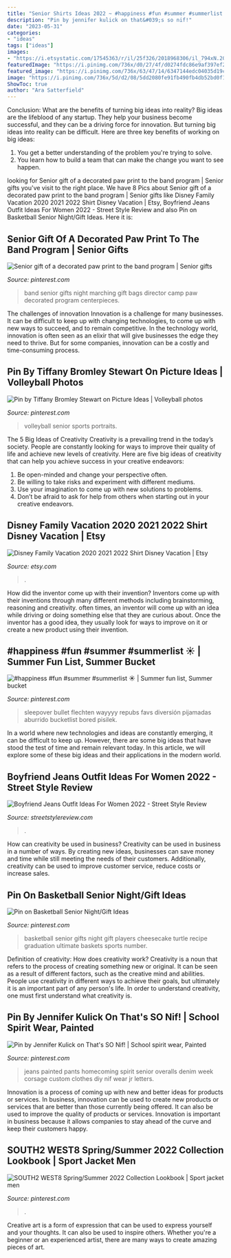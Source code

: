 ```yaml
---
title: "Senior Shirts Ideas 2022 ~ #happiness #fun #summer #summerlist ☀️"
description: "Pin by jennifer kulick on that&#039;s so nif!"
date: "2023-05-31"
categories:
- "ideas"
tags: ["ideas"]
images:
- "https://i.etsystatic.com/17545363/r/il/25f326/2018968306/il_794xN.2018968306_csiw.jpg"
featuredImage: "https://i.pinimg.com/736x/d0/27/4f/d0274fdc86e9af397ef2947d012510f7--senior-gifts-band-camp.jpg"
featured_image: "https://i.pinimg.com/736x/63/47/14/6347144edc04035d19c32fa360214f8e.jpg"
image: "https://i.pinimg.com/736x/5d/d2/08/5dd2080fe91fb490fb4db52bd0f150bb--mens-fashion-styles-spring-collection.jpg"
ShowToc: true
author: "Ara Satterfield"
---
```



Conclusion: What are the benefits of turning big ideas into reality?
Big ideas are the lifeblood of any startup. They help your business become successful, and they can be a driving force for innovation. But turning big ideas into reality can be difficult. Here are three key benefits of working on big ideas:
1. You get a better understanding of the problem you're trying to solve.
2. You learn how to build a team that can make the change you want to see happen.

	

		
looking for Senior gift of a decorated paw print to the band program | Senior gifts you've visit to the right place. We have 8 Pics about Senior gift of a decorated paw print to the band program | Senior gifts like Disney Family Vacation 2020 2021 2022 Shirt Disney Vacation | Etsy, Boyfriend Jeans Outfit Ideas For Women 2022 - Street Style Review and also Pin on Basketball Senior Night/Gift Ideas. Here it is:
		
    
## Senior Gift Of A Decorated Paw Print To The Band Program | Senior Gifts

<img loading=lazy src="https://i.pinimg.com/736x/d0/27/4f/d0274fdc86e9af397ef2947d012510f7--senior-gifts-band-camp.jpg" onerror="this.onerror=null;this.src='https://tse4.mm.bing.net/th?id=OIP.ut_7CV06Gb5q0EEaO2mqrwEEEs&amp;pid=15.1';" alt="Senior gift of a decorated paw print to the band program | Senior gifts">

_Source: pinterest.com_

>band senior gifts night marching gift bags director camp paw decorated program centerpieces. 

	

The challenges of innovation
Innovation is a challenge for many businesses. It can be difficult to keep up with changing technologies, to come up with new ways to succeed, and to remain competitive. In the technology world, innovation is often seen as an elixir that will give businesses the edge they need to thrive. But for some companies, innovation can be a costly and time-consuming process.

    
## Pin By Tiffany Bromley Stewart On Picture Ideas | Volleyball Photos

<img loading=lazy src="https://i.pinimg.com/736x/69/91/de/6991defd0f929083478dc4cc91a32a1d.jpg" onerror="this.onerror=null;this.src='https://tse3.mm.bing.net/th?id=OIP.OZudxQA2r8VnZrHKyUYomAHaLH&amp;pid=15.1';" alt="Pin by Tiffany Bromley Stewart on Picture Ideas | Volleyball photos">

_Source: pinterest.com_

>volleyball senior sports portraits. 

	

The 5 Big Ideas of Creativity
Creativity is a prevailing trend in the today’s society. People are constantly looking for ways to improve their quality of life and achieve new levels of creativity. Here are five big ideas of creativity that can help you achieve success in your creative endeavors: 
1. Be open-minded and change your perspective often.
2. Be willing to take risks and experiment with different mediums.
3. Use your imagination to come up with new solutions to problems.
4. Don’t be afraid to ask for help from others when starting out in your creative endeavors.

    
## Disney Family Vacation 2020 2021 2022 Shirt Disney Vacation | Etsy

<img loading=lazy src="https://i.etsystatic.com/17545363/r/il/25f326/2018968306/il_794xN.2018968306_csiw.jpg" onerror="this.onerror=null;this.src='https://tse2.mm.bing.net/th?id=OIP.mMdM3tuM7Npi5gYYQXcM4AHaLp&amp;pid=15.1';" alt="Disney Family Vacation 2020 2021 2022 Shirt Disney Vacation | Etsy">

_Source: etsy.com_

>. 

	

How did the inventor come up with their invention?
Inventors come up with their inventions through many different methods including brainstorming, reasoning and creativity. often times, an inventor will come up with an idea while driving or doing something else that they are curious about. Once the inventor has a good idea, they usually look for ways to improve on it or create a new product using their invention.

    
## #happiness #fun #summer #summerlist ☀️ | Summer Fun List, Summer Bucket

<img loading=lazy src="https://i.pinimg.com/736x/63/47/14/6347144edc04035d19c32fa360214f8e.jpg" onerror="this.onerror=null;this.src='https://tse3.mm.bing.net/th?id=OIP.vpdEZijFVZ16YlxtXlFXPwHaIt&amp;pid=15.1';" alt="#happiness #fun #summer #summerlist ☀️ | Summer fun list, Summer bucket">

_Source: pinterest.com_

>sleepover bullet flechten wayyyy repubs favs diversión pijamadas aburrido bucketlist bored pisilek. 

	

In a world where new technologies and ideas are constantly emerging, it can be difficult to keep up. However, there are some big ideas that have stood the test of time and remain relevant today. In this article, we will explore some of these big ideas and their applications in the modern world.

    
## Boyfriend Jeans Outfit Ideas For Women 2022 - Street Style Review

<img loading=lazy src="https://streetstylereview.com/wp-content/uploads/2021/08/boyfriend-jeans-style-tips-to-wear-20.jpg" onerror="this.onerror=null;this.src='https://tse4.mm.bing.net/th?id=OIP.bDmWVYhl8Qox7XHO-tJ4EwHaQ8&amp;pid=15.1';" alt="Boyfriend Jeans Outfit Ideas For Women 2022 - Street Style Review">

_Source: streetstylereview.com_

>. 

	

How can creativity be used in business?
Creativity can be used in business in a number of ways. By creating new ideas, businesses can save money and time while still meeting the needs of their customers. Additionally, creativity can be used to improve customer service, reduce costs or increase sales.

    
## Pin On Basketball Senior Night/Gift Ideas

<img loading=lazy src="https://i.pinimg.com/736x/0b/d6/d7/0bd6d71025c9aa9c115c06f8a07c5af7--basketball.jpg" onerror="this.onerror=null;this.src='https://tse2.mm.bing.net/th?id=OIP.krHCk8hYo4y-6o1XO5OwdQHaJ3&amp;pid=15.1';" alt="Pin on Basketball Senior Night/Gift Ideas">

_Source: pinterest.com_

>basketball senior gifts night gift players cheesecake turtle recipe graduation ultimate baskets sports number. 

	

Definition of creativity: How does creativity work?
Creativity is a noun that refers to the process of creating something new or original. It can be seen as a result of different factors, such as the creative mind and abilities. People use creativity in different ways to achieve their goals, but ultimately it is an important part of any person's life. In order to understand creativity, one must first understand what creativity is.

    
## Pin By Jennifer Kulick On That&#039;s SO Nif! | School Spirit Wear, Painted

<img loading=lazy src="https://i.pinimg.com/736x/fb/35/78/fb3578b70b0a4eb2f90e2909ea394895--homecoming-corsage-homecoming-week.jpg" onerror="this.onerror=null;this.src='https://tse2.mm.bing.net/th?id=OIP.NF-_Mg1rsWE_90cZpaACQwHaJ3&amp;pid=15.1';" alt="Pin by Jennifer Kulick on That&#039;s SO Nif! | School spirit wear, Painted">

_Source: pinterest.com_

>jeans painted pants homecoming spirit senior overalls denim week corsage custom clothes diy nif wear jr letters. 

	

Innovation is a process of coming up with new and better ideas for products or services. In business, innovation can be used to create new products or services that are better than those currently being offered. It can also be used to improve the quality of products or services. Innovation is important in business because it allows companies to stay ahead of the curve and keep their customers happy.

    
## SOUTH2 WEST8 Spring/Summer 2022 Collection Lookbook | Sport Jacket Men

<img loading=lazy src="https://i.pinimg.com/736x/5d/d2/08/5dd2080fe91fb490fb4db52bd0f150bb--mens-fashion-styles-spring-collection.jpg" onerror="this.onerror=null;this.src='https://tse1.mm.bing.net/th?id=OIP.J9LUgKQF7Z1NKUFd3aDiXgAAAA&amp;pid=15.1';" alt="SOUTH2 WEST8 Spring/Summer 2022 Collection Lookbook | Sport jacket men">

_Source: pinterest.com_

>. 

	

Creative art is a form of expression that can be used to express yourself and your thoughts. It can also be used to inspire others. Whether you're a beginner or an experienced artist, there are many ways to create amazing pieces of art.

